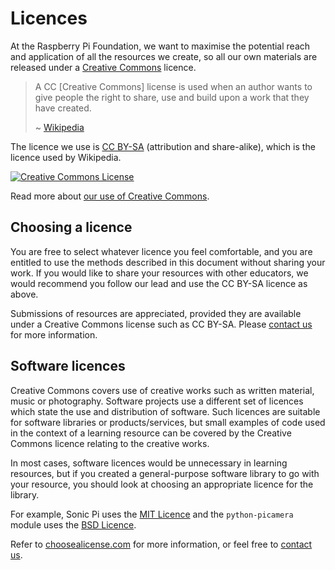 # Licences

At the Raspberry Pi Foundation, we want to maximise the potential reach and application of all the resources we create, so all our own materials are released under a [Creative Commons](http://creativecommons.org/) licence.

> A CC [Creative Commons] license is used when an author wants to give people the right to share, use and build upon a work that they have created.
>
> ~ [Wikipedia](http://en.wikipedia.org/wiki/Creative_Commons_license)

The licence we use is [CC BY-SA](http://creativecommons.org/licenses/by-sa/4.0/) (attribution and share-alike), which is the licence used by Wikipedia.

[![Creative Commons License](http://i.creativecommons.org/l/by-sa/4.0/88x31.png)](http://creativecommons.org/licenses/by-sa/4.0/)

Read more about [our use of Creative Commons](http://www.raspberrypi.org/creative-commons/).

## Choosing a licence

You are free to select whatever licence you feel comfortable, and you are entitled to use the methods described in this document without sharing your work. If you would like to share your resources with other educators, we would recommend you follow our lead and use the CC BY-SA licence as above.

Submissions of resources are appreciated, provided they are available under a Creative Commons license such as CC BY-SA. Please [contact us](http://www.raspberrypi.org/contact-us/) for more information.

## Software licences

Creative Commons covers use of creative works such as written material, music or photography. Software projects use a different set of licences which state the use and distribution of software. Such licences are suitable for software libraries or products/services, but small examples of code used in the context of a learning resource can be covered by the Creative Commons licence relating to the creative works.

In most cases, software licences would be unnecessary in learning resources, but if you created a general-purpose software library to go with your resource, you should look at choosing an appropriate licence for the library.

For example, Sonic Pi uses the [MIT Licence](https://github.com/samaaron/sonic-pi/blob/master/LICENSE.md) and the `python-picamera` module uses the [BSD Licence](https://github.com/waveform80/picamera/blob/master/LICENSE.txt).

Refer to [choosealicense.com](http://choosealicense.com/) for more information, or feel free to [contact us](http://www.raspberrypi.org/contact-us/).
